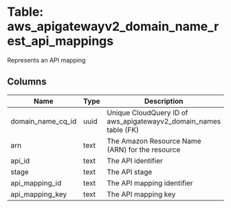 
# Table: aws_apigatewayv2_domain_name_rest_api_mappings
Represents an API mapping
## Columns
| Name        | Type           | Description  |
| ------------- | ------------- | -----  |
|domain_name_cq_id|uuid|Unique CloudQuery ID of aws_apigatewayv2_domain_names table (FK)|
|arn|text|The Amazon Resource Name (ARN) for the resource|
|api_id|text|The API identifier|
|stage|text|The API stage|
|api_mapping_id|text|The API mapping identifier|
|api_mapping_key|text|The API mapping key|
